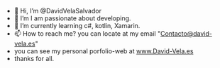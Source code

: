 - 👋 Hi, I’m @DavidVelaSalvador
- 👀 I’m I am passionate about developing.
- 🌱 I’m currently learning c#, kotlin, Xamarin.
- 📫 How to reach me? you can locate at my email "Contacto@david-vela.es"
- you can see my personal porfolio-web at www.David-Vela.es
- thanks for all.

<!---
DavidVelaSalvador/DavidVelaSalvador is a ✨ special ✨ repository because its `README.md` (this file) appears on your GitHub profile.
You can click the Preview link to take a look at your changes.
--->
